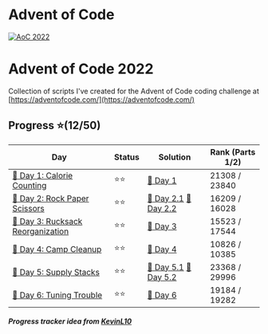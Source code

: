 # Advent of Code
[![AoC 2022](https://img.shields.io/badge/2022-★_12-44cc11)](https://adventofcode.com/2022)

# Advent of Code 2022
Collection of scripts I've created for the Advent of Code coding challenge at
[https://adventofcode.com/](https://adventofcode.com/)

## Progress ⭐(12/50)
| Day                                    | Status   | Solution                           | Rank (Parts 1/2)       |
| -----------                           | ---------| --------                            | ---------   |
| [🎄 Day 1: Calorie Counting](2022/Day1)        | ⭐⭐    | [🎯 Day 1](2022/Day1/1.py)       | 21308 / 23840  |
| [🎄 Day 2: Rock Paper Scissors](2022/Day2)        | ⭐⭐    | [🎯 Day 2.1](2022/Day2/1.py) [🎯 Day 2.2](2022/Day2/2.py)       | 16209 / 16028  |
| [🎄 Day 3: Rucksack Reorganization](2022/Day3)        | ⭐⭐    | [🎯 Day 3](2022/Day3/1.py)        | 15523 / 17544  |
| [🎄 Day 4: Camp Cleanup](2022/Day4)        | ⭐⭐    | [🎯 Day 4](2022/Day4/1.py)        | 10826 / 10385  |
| [🎄 Day 5: Supply Stacks](2022/Day5)        | ⭐⭐    | [🎯 Day 5.1](2022/Day5/1.py) [🎯 Day 5.2](2022/Day2/1.2.py)       | 23368 / 29996  |
| [🎄 Day 6: Tuning Trouble](2022/Day6)        | ⭐⭐    | [🎯 Day 6](2022/Day6/1.py)        | 19184 / 19282  |


##### Progress tracker idea from [KevinL10](https://github.com/KevinL10/advent-of-code)